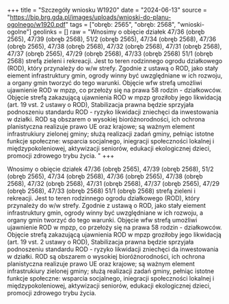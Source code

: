 +++
title = "Szczegóły wniosku W1920"
date = "2024-06-13"
source = "https://bip.brg.gda.pl/images/uploads/wnioski-do-planu-ogolnego/w1920.pdf"
tags = ["obręb: 2565", "obręb: 2568", "wnioski-ogolne"]
geolinks = []
raw = "Wnosimy o obięcie działek 47/36 (obręb 2565), 47/39 (obręb 2568), 51/2 (obręb 2565), 47/34 (obręb 2568), 47/36 (obręb 2565), 47/38 (obręb 2568), 47/32 (obręb 2568), 47/31 (obręb 2568), 47/37 (obręb 2565), 47/29 (obręb 2568), 47/33 (obręb 2568) 51/1 (obręb 2568) strefą zieleni i rekreacji. Jest to teren rodzinnego ogrodu działkowego (ROD), który przynależy do w/w strefy. Zgodnie z ustawą o ROD, jako stały eiement infrastruktury gmin, ogrody winny być uwzględniane w ich rozwoju, a organy gmin tworzyć do tego warunki. Objęcie wfw strefą umożliwi ujawnienie ROD w mpzp, co przełoży się na prawa 58 rodzin - działkowców. Objęcie strefą zakazującą ujawnienia ROD w mpzp groziłoby jego likwidacją (art. 19 vst. 2 ustawy o ROD), Stabilizacja prawna będzie sprzyjała podnoszeniu standardu ROD - ryzyko likwidacji zniechęci da inwestowania w działki. ROD są obszarem o wysokiej bioróżnorodności, ich ochrona planistyczna realizuje prawo UE oraz krajowe; są ważnym element infrastrukiury zielonej gminy; służą realizacji zadań gminy, pełniąc istotne funkcje społeczne: wsparcia socjalnego, iniegracji społeczności lokalnej i międzypokoleniowej, aktywizacji seniorów, edukacji ekologicznej dzieci, promocji zdrowego trybu życia. "
+++

Wnosimy o obięcie działek 47/36 (obręb 2565), 47/39 (obręb 2568), 51/2 (obręb 2565), 47/34 (obręb
2568), 47/36 (obręb 2565), 47/38 (obręb 2568), 47/32 (obręb 2568), 47/31 (obręb 2568), 47/37 (obręb 2565),
47/29 (obręb 2568), 47/33 (obręb 2568) 51/1 (obręb 2568) strefą zieleni i rekreacji. Jest to teren rodzinnego
ogrodu działkowego (ROD), który przynależy do w/w strefy. Zgodnie z ustawą o ROD, jako stały eiement
infrastruktury gmin, ogrody winny być uwzględniane w ich rozwoju, a organy gmin tworzyć do tego warunki.
Objęcie wfw strefą umożliwi ujawnienie ROD w mpzp, co przełoży się na prawa 58 rodzin - działkowców. Objęcie
strefą zakazującą ujawnienia ROD w mpzp groziłoby jego likwidacją (art. 19 vst. 2 ustawy o ROD), Stabilizacja
prawna będzie sprzyjała podnoszeniu standardu ROD - ryzyko likwidacji zniechęci da inwestowania w działki.
ROD są obszarem o wysokiej bioróżnorodności, ich ochrona planistyczna realizuje prawo UE oraz krajowe; są
ważnym element infrastrukiury zielonej gminy; służą realizacji zadań gminy, pełniąc istotne funkcje społeczne:
wsparcia socjalnego, iniegracji społeczności lokalnej i międzypokoleniowej, aktywizacji seniorów, edukacji
ekologicznej dzieci, promocji zdrowego trybu życia.



